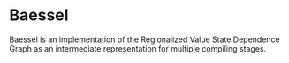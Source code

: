 # Baessel

Baessel is an implementation of the Regionalized Value State Dependence Graph as an intermediate representation for multiple compiling stages.
